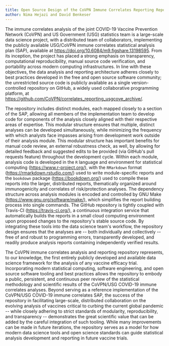 ```yaml
---
title: Open Source Design of the CoVPN Immune Correlates Reporting Repository
author: Nima Hejazi and David Benkeser
---
```


The immune correlates analysis of the joint COVID-19 Vaccine Prevention Network
(CoVPN) and US Government (USG) statistics team is a large-scale data science
project, with a distributed team of collaborators, implementing the publicly
available USG/CoVPN immune correlates statistical analysis plan (SAP), available
at https://doi.org/10.6084/m9.figshare.13198595. From its inception, the project
has placed a strong emphasis on transparency, computational reproducibility,
manual source code verification, and portability across modern computing
infrastructures. In line with these objectives, the data analysis and reporting
architecture adheres closely to best practices developed in the free and open
source software community; the unrestricted source code is publicly available as
a single version-controlled repository on GitHub, a widely used collaborative
programming platform, at
https://github.com/CoVPN/correlates_reporting_usgcove_archive/.

The repository includes distinct modules, each mapped closely to a section of
the SAP, allowing all members of the implementation team to develop code for
components of the analysis closely aligned with their respective areas of
expertise. This modular structure ensures that multiple, distinct analyses can
be developed simultaneously, while minimizing the frequency with which analysts
face impasses arising from development work outside of their analysis module.
This modular structure has important benefits for manual code review, an
external robustness check, as well, by allowing for detailed feedback and
suggested edits to be provided (via GitHub's pull requests feature) throughout
the development cycle. Within each module, analysis code is developed in the `R`
language and environment for statistical computing (https://www.r-project.org/),
with the `RMarkdown` format (https://rmarkdown.rstudio.com/) used to write
module-specific reports and the `bookdown` package (https://bookdown.org/) used
to compile these reports into the larger, distributed reports, thematically
organized around immunogenicity and correlates of risk/protection analyses. The
dependency structure across analysis modules is encoded and controlled by GNU
Make (https://www.gnu.org/software/make/), which simplifies the report building
process into single commands. The GitHub repository is tightly coupled with
Travis-CI (https://travis-ci.org/), a continuous integration service that
automatically builds the reports in a small cloud computing environment upon
proposed changes to the repository's stable source code. By integrating these
tools into the data science team's workflow, the repository design ensures that
the analyses are -- both individually and collectively -- free of and robust to
programming errors, transparently developed, and readily produce analysis
reports containing independently verified results.

The CoVPN immune correlates analysis and reporting repository represents, to our
knowledge, the first entirely publicly developed and available data science
framework for the analysis of any vaccine efficacy trial. Incorporating modern
statistical computing, software engineering, and open source software tooling
and best practices allows the repository to embody a public, persistent, and
continuous peer review of the statistical methodology and scientific results of
the CoVPN/USG COVID-19 immune correlates analyses. Beyond serving as a reference
implementation of the CoVPN/USG COVID-19 immune correlates SAP, the success of
the repository in facilitating large-scale, distributed collaboration on the
evolving analysis of vaccines critical to curbing the current global pandemic
-- while closely adhering to strict standards of modularity, reproducibility,
and transparency -- demonstrates the great scientific value that can be added by
the careful integration of such tooling. While many improvements can be made in
future iterations, the repository serves as a model for how modern data science
tools and open science standards can guide statistical analysis development and
reporting in future vaccine trials.
